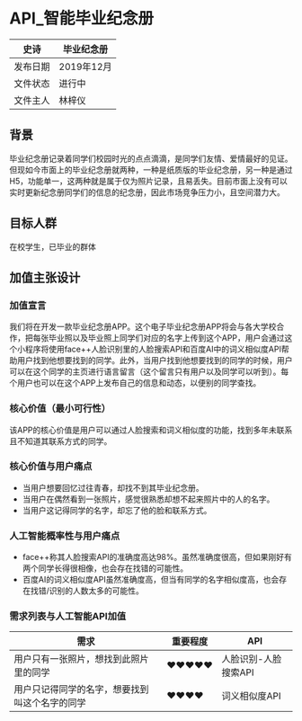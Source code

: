 # API_智能毕业纪念册
| 史诗      | 毕业纪念册 |
| ------------ | ------------- |
| 发布日期     | 2019年12月    |
| 文件状态     | 进行中        |
| 文件主人     | 林梓仪        |

## 背景
毕业纪念册记录着同学们校园时光的点点滴滴，是同学们友情、爱情最好的见证。但现如今市面上的毕业纪念册就两种，一种是纸质版的毕业纪念册，另一种是通过H5，功能单一，这两种就是属于仅为照片记录，且易丢失。目前市面上没有可以实时更新纪念册同学们的信息的纪念册，因此市场竞争压力小，且空间潜力大。

## 目标人群
在校学生，已毕业的群体

## 加值主张设计
### 加值宣言
我们将在开发一款毕业纪念册APP。这个电子毕业纪念册APP将会与各大学校合作，把每张毕业照以及毕业照上同学们对应的名字上传到这个APP，用户会通过这个小程序将使用face++人脸识别里的人脸搜索API和百度AI中的词义相似度API帮助用户找到他想要找到的同学。此外，当用户找到他想要找到的同学的时候，用户可以在这个同学的主页进行语言留言（这个留言只有用户以及同学可以听到）。每个用户也可以在这个APP上发布自己的信息和动态，以便别的同学查找。
### 核心价值（最小可行性）
该APP的核心价值是用户可以通过人脸搜索和词义相似度的功能，找到多年未联系且不知道其联系方式的同学。

### 核心价值与用户痛点
- 当用户想要回忆过往青春，却找不到其毕业纪念册。
- 当用户在偶然看到一张照片，感觉很熟悉却想不起来照片中的人的名字。
- 当用户这记得同学的名字，却忘了他的脸和联系方式。

### 人工智能概率性与用户痛点
- face++称其人脸搜索API的准确度高达98%。虽然准确度很高，但如果刚好有两个同学长得很相像，也会存在找错的可能性。
- 百度AI的词义相似度API虽然准确度高，但当有同学的名字相似度高，也会存在找错/识别的人数太多的可能性。

### 需求列表与人工智能API加值


| 需求                     | 重要程度 | API               |
| ------------------------ | -------- | ----------------- |
| 用户只有一张照片，想找到此照片里的同学| ♥♥♥♥♥   | 人脸识别-人脸搜索API |
| 用户只记得同学的名字，想要找到叫这个名字的同学 | ♥♥♥♥   | 词义相似度API  |
